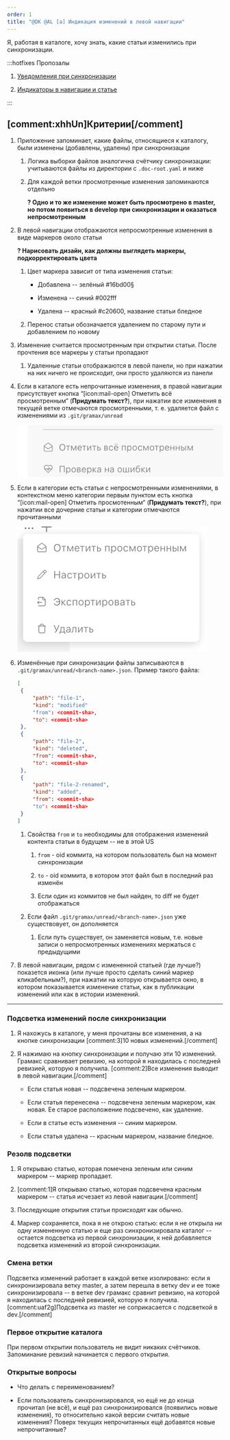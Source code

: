 ```yaml
---
order: 1
title: "@DK @AL [a] Индикация изменений в левой навигации"
---
```


Я, работая в каталоге, хочу знать, какие статьи изменились при синхронизации.

:::hotfixes Пропозалы

1. [Уведомления при синхронизации](https://ics-it.gram.ax/docreader-team/roadmap/inbox/notification/new_article_0)

2. [Индикаторы в навигации и статье](https://ics-it.gram.ax/docreader-team/roadmap/inbox/diff/new_article_4)

:::

## [comment:xhhUn]Критерии[/comment]

1. Приложение запоминает, какие файлы, относящиеся к каталогу, были изменены (добавлены, удалены) при синхронизации

   1. Логика выборки файлов аналогична счётчику синхронизации: учитываются файлы из директории с `.doc-root.yaml` и ниже

   2. Для каждой ветки просмотренные изменения запоминаются отдельно

      **? Одно и то же изменение может быть просмотрено в master, но потом появиться в develop при синхронизации и оказаться непросмотренным**

2. В левой навигации отображаются непросмотренные изменения в виде маркеров около статьи

   **? Нарисовать дизайн, как должны выглядеть маркеры, подкорректировать цвета**

   1. Цвет маркера зависит от типа изменения статьи:

      -  Добавлена -- зелёный #16bd00§

      -  Изменена -- синий #002fff

      -  Удалена -- красный #c20600, название статьи бледное

   2. Перенос статьи обозначается удалением по старому пути и добавлением по новому

3. Изменение считается просмотренным при открытии статьи. После прочтения все маркеры у статьи пропадают

   1. Удаленные статьи отображаются в левой панели, но при нажатии на них ничего не происходит, они просто удаляются из панели

4. Если в каталоге есть непрочитанные изменения, в правой навигации присутствует кнопка “[icon:mail-open] Отметить всё просмотренным“ (**Придумать текст?**), при нажатии все изменения в текущей ветке отмечаются просмотренными, т. е. удаляется файл с изменениями из `.git/gramax/unread`

   ![](./navigation-2.png "Пункт меню в правой панели")

5. Если в категории есть статьи с непросмотренными изменениями, в контекстном меню категории первым пунктом есть кнопка “[icon:mail-open] Отметить просмотенным“ (**Придумать текст?**), при нажатии все дочерние статьи и категории отмечаются прочитанными

   ![](./navigation.png "Контекстное меню статьи")

6. Изменённые при синхронизации файлы записываются в `.git/gramax/unread/<branch-name>.json`. Пример такого файла:

   ```json
   [
   	{
   		"path": "file-1",
   		"kind": "modified"
   		"from": <commit-sha>,
   		"to": <commit-sha>
   	},
   	{
   		"path": "file-2",
   		"kind": "deleted",
   		"from": <commit-sha>,
   		"to": <commit-sha>
   	},
   	{
   		"path": "file-2-renamed",
   		"kind": "added",
   		"from": <commit-sha>
   		"to": <commit-sha>
   	}
   ]
   ```

   1. Свойства `from` и `to` необходимы для отображения изменений контента статьи в будущем -- не в этой US

      1. `from` - oid коммита, на котором пользователь был на момент синхронизации

      2. `to` - oid коммита, в котором этот файл был в последний раз изменён

      3. Если один из коммитов не был найден, то diff не будет отображаться

   2. Если файл `.git/gramax/unread/<branch-name>.json` уже существовует, он дополняется

      1. Если путь существует, он заменяется новым, т.е. новые записи о непросмотренных изменениях мержаться с предыдущими

7. В левой навигации, рядом с измененной статьей (где лучше?) показется иконка (или лучше просто сделать синий маркер кликабельным?), при нажатии на которую открывается окно, в котором показывается изменение статьи, как в публикации изменений или как в истории изменений.

---

### Подсветка изменений после синхронизации

1. Я нахожусь в каталоге, у меня прочитаны все изменения, а на кнопке синхронизации [comment:3]10 новых изменений.[/comment]

2. Я нажимаю на кнопку синхронизации и получаю эти 10 изменений. Грамакс сравнивает ревизию, на которой я находилась с последней ревизией, которую я получила. [comment:2]Все изменения выводит в левой навигации.[/comment]

   -  Если статья новая -- подсвечена зеленым маркером.

   -  Если статья перенесена -- подсвечена зеленым маркером, как новая. Ее старое расположение подсвечено, как удаление.

   -  Если в статье есть изменения -- синим маркером.

   -  Если статья удалена -- красным маркером, название бледное.

### Резолв подсветки

1. Я открываю статью, которая помечена зеленым или синим маркером -- маркер пропадает.

2. [comment:1]Я открываю статью, которая подсвечена красным маркером -- статья исчезает из левой навигации.[/comment]

3. Последующие открытия статьи происходят как обычно.

4. Маркер сохраняется, пока я не открою статью: если я не открыла ни одну измененную статью и еще раз синхронизировала каталог -- остается подсветка из первой синхронизации, к ней добавляется подсветка изменений из второй синхронизации.

### Смена ветки

Подсветка изменений работает в каждой ветке изолировано: если я синхронизировала ветку master, а затем перешла в ветку dev и ее тоже синхронизировала -- в ветке dev грамакс сравнит ревизию, на которой я находилась с последней ревизией, которую я получила. [comment:uaf2g]Подсветка из master не соприкасается с подсветкой в dev.[/comment]

### Первое открытие каталога

При первом открытии пользователь не видит никаких счётчиков. Запоминание ревизий начинается с первого открытия.

### Открытые вопросы

-  Что делать с переименованием?

-  Если пользователь синхронизировался, но ещё не до конца прочитал (не всё), и ещё раз синхронизировался (появились новые изменения), то относительно какой версии считать новые изменения? Поверх текущих непрочитанных ещё добавятся новые непрочитанные?